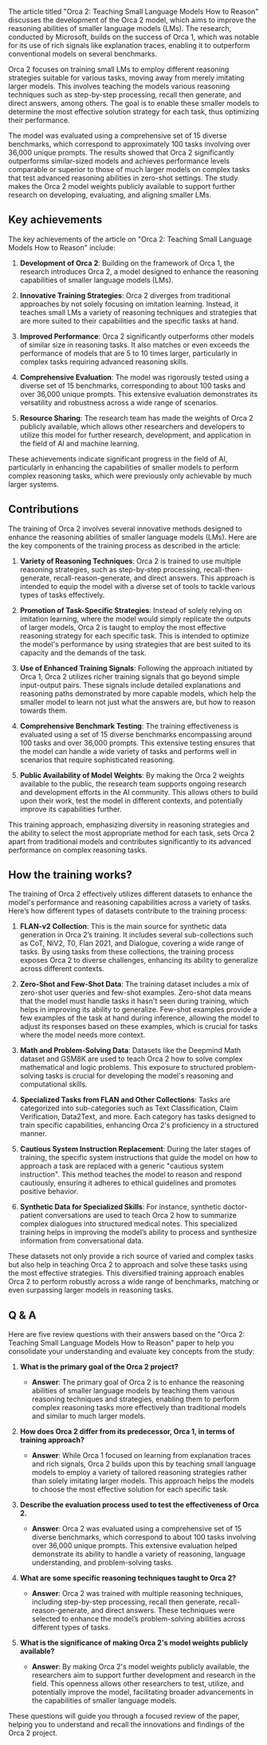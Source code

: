 
The article titled "Orca 2: Teaching Small Language Models How to Reason" discusses the development of the Orca 2 model, which aims to improve the reasoning abilities of smaller language models (LMs). The research, conducted by Microsoft, builds on the success of Orca 1, which was notable for its use of rich signals like explanation traces, enabling it to outperform conventional models on several benchmarks.

Orca 2 focuses on training small LMs to employ different reasoning strategies suitable for various tasks, moving away from merely imitating larger models. This involves teaching the models various reasoning techniques such as step-by-step processing, recall then generate, and direct answers, among others. The goal is to enable these smaller models to determine the most effective solution strategy for each task, thus optimizing their performance.

The model was evaluated using a comprehensive set of 15 diverse benchmarks, which correspond to approximately 100 tasks involving over 36,000 unique prompts. The results showed that Orca 2 significantly outperforms similar-sized models and achieves performance levels comparable or superior to those of much larger models on complex tasks that test advanced reasoning abilities in zero-shot settings. The study makes the Orca 2 model weights publicly available to support further research on developing, evaluating, and aligning smaller LMs.


## Key achievements

The key achievements of the article on "Orca 2: Teaching Small Language Models How to Reason" include:

1. **Development of Orca 2**: Building on the framework of Orca 1, the research introduces Orca 2, a model designed to enhance the reasoning capabilities of smaller language models (LMs).

2. **Innovative Training Strategies**: Orca 2 diverges from traditional approaches by not solely focusing on imitation learning. Instead, it teaches small LMs a variety of reasoning techniques and strategies that are more suited to their capabilities and the specific tasks at hand.

3. **Improved Performance**: Orca 2 significantly outperforms other models of similar size in reasoning tasks. It also matches or even exceeds the performance of models that are 5 to 10 times larger, particularly in complex tasks requiring advanced reasoning skills.

4. **Comprehensive Evaluation**: The model was rigorously tested using a diverse set of 15 benchmarks, corresponding to about 100 tasks and over 36,000 unique prompts. This extensive evaluation demonstrates its versatility and robustness across a wide range of scenarios.

5. **Resource Sharing**: The research team has made the weights of Orca 2 publicly available, which allows other researchers and developers to utilize this model for further research, development, and application in the field of AI and machine learning.

These achievements indicate significant progress in the field of AI, particularly in enhancing the capabilities of smaller models to perform complex reasoning tasks, which were previously only achievable by much larger systems.


## Contributions

The training of Orca 2 involves several innovative methods designed to enhance the reasoning abilities of smaller language models (LMs). Here are the key components of the training process as described in the article:

1. **Variety of Reasoning Techniques**: Orca 2 is trained to use multiple reasoning strategies, such as step-by-step processing, recall-then-generate, recall-reason-generate, and direct answers. This approach is intended to equip the model with a diverse set of tools to tackle various types of tasks effectively.

2. **Promotion of Task-Specific Strategies**: Instead of solely relying on imitation learning, where the model would simply replicate the outputs of larger models, Orca 2 is taught to employ the most effective reasoning strategy for each specific task. This is intended to optimize the model's performance by using strategies that are best suited to its capacity and the demands of the task.

3. **Use of Enhanced Training Signals**: Following the approach initiated by Orca 1, Orca 2 utilizes richer training signals that go beyond simple input-output pairs. These signals include detailed explanations and reasoning paths demonstrated by more capable models, which help the smaller model to learn not just what the answers are, but how to reason towards them.

4. **Comprehensive Benchmark Testing**: The training effectiveness is evaluated using a set of 15 diverse benchmarks encompassing around 100 tasks and over 36,000 prompts. This extensive testing ensures that the model can handle a wide variety of tasks and performs well in scenarios that require sophisticated reasoning.

5. **Public Availability of Model Weights**: By making the Orca 2 weights available to the public, the research team supports ongoing research and development efforts in the AI community. This allows others to build upon their work, test the model in different contexts, and potentially improve its capabilities further.

This training approach, emphasizing diversity in reasoning strategies and the ability to select the most appropriate method for each task, sets Orca 2 apart from traditional models and contributes significantly to its advanced performance on complex reasoning tasks.

## How the training works?

The training of Orca 2 effectively utilizes different datasets to enhance the model's performance and reasoning capabilities across a variety of tasks. Here’s how different types of datasets contribute to the training process:

1. **FLAN-v2 Collection**: This is the main source for synthetic data generation in Orca 2’s training. It includes several sub-collections such as CoT, NiV2, T0, Flan 2021, and Dialogue, covering a wide range of tasks. By using tasks from these collections, the training process exposes Orca 2 to diverse challenges, enhancing its ability to generalize across different contexts.

2. **Zero-Shot and Few-Shot Data**: The training dataset includes a mix of zero-shot user queries and few-shot examples. Zero-shot data means that the model must handle tasks it hasn't seen during training, which helps in improving its ability to generalize. Few-shot examples provide a few examples of the task at hand during inference, allowing the model to adjust its responses based on these examples, which is crucial for tasks where the model needs more context.

3. **Math and Problem-Solving Data**: Datasets like the Deepmind Math dataset and GSM8K are used to teach Orca 2 how to solve complex mathematical and logic problems. This exposure to structured problem-solving tasks is crucial for developing the model's reasoning and computational skills.

4. **Specialized Tasks from FLAN and Other Collections**: Tasks are categorized into sub-categories such as Text Classification, Claim Verification, Data2Text, and more. Each category has tasks designed to train specific capabilities, enhancing Orca 2's proficiency in a structured manner.

5. **Cautious System Instruction Replacement**: During the later stages of training, the specific system instructions that guide the model on how to approach a task are replaced with a generic "cautious system instruction". This method teaches the model to reason and respond cautiously, ensuring it adheres to ethical guidelines and promotes positive behavior.

6. **Synthetic Data for Specialized Skills**: For instance, synthetic doctor-patient conversations are used to teach Orca 2 how to summarize complex dialogues into structured medical notes. This specialized training helps in improving the model’s ability to process and synthesize information from conversational data.

These datasets not only provide a rich source of varied and complex tasks but also help in teaching Orca 2 to approach and solve these tasks using the most effective strategies. This diversified training approach enables Orca 2 to perform robustly across a wide range of benchmarks, matching or even surpassing larger models in reasoning tasks.


## Q & A

Here are five review questions with their answers based on the "Orca 2: Teaching Small Language Models How to Reason" paper to help you consolidate your understanding and evaluate key concepts from the study:

1. **What is the primary goal of the Orca 2 project?**
   - **Answer**: The primary goal of Orca 2 is to enhance the reasoning abilities of smaller language models by teaching them various reasoning techniques and strategies, enabling them to perform complex reasoning tasks more effectively than traditional models and similar to much larger models.

2. **How does Orca 2 differ from its predecessor, Orca 1, in terms of training approach?**
   - **Answer**: While Orca 1 focused on learning from explanation traces and rich signals, Orca 2 builds upon this by teaching small language models to employ a variety of tailored reasoning strategies rather than solely imitating larger models. This approach helps the models to choose the most effective solution for each specific task.

3. **Describe the evaluation process used to test the effectiveness of Orca 2.**
   - **Answer**: Orca 2 was evaluated using a comprehensive set of 15 diverse benchmarks, which correspond to about 100 tasks involving over 36,000 unique prompts. This extensive evaluation helped demonstrate its ability to handle a variety of reasoning, language understanding, and problem-solving tasks.

4. **What are some specific reasoning techniques taught to Orca 2?**
   - **Answer**: Orca 2 was trained with multiple reasoning techniques, including step-by-step processing, recall then generate, recall-reason-generate, and direct answers. These techniques were selected to enhance the model’s problem-solving abilities across different types of tasks.

5. **What is the significance of making Orca 2's model weights publicly available?**
   - **Answer**: By making Orca 2's model weights publicly available, the researchers aim to support further development and research in the field. This openness allows other researchers to test, utilize, and potentially improve the model, facilitating broader advancements in the capabilities of smaller language models.

These questions will guide you through a focused review of the paper, helping you to understand and recall the innovations and findings of the Orca 2 project.
